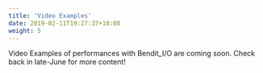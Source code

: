 ```yaml
---
title: 'Video Examples'
date: 2019-02-11T19:27:37+10:00
weight: 5
---
```


Video Examples of performances with Bendit_I/O are coming soon. Check back in late-June for more content!